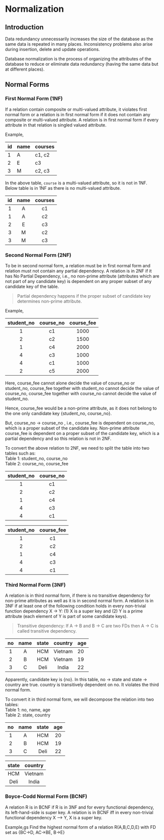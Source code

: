 # Normalization

## Introduction

Data redundancy unnecessarily increases the size of the database as the same data is repeated in many places. Inconsistency problems also arise during insertion, delete and update operations.

Database normalization is the process of organizing the attributes of the database to reduce or eliminate data redundancy (having the same data but at different places).

## Normal Forms

### First Normal Form (1NF)

If a relation contain composite or multi-valued attribute, it violates first normal form or a relation is in first normal form if it does not contain any composite or multi-valued attribute. A relation is in first normal form if every attribute in that relation is singled valued attribute.

Example,

| id | name | courses |
|----|------|---------|
| 1  | A    | c1, c2  |
| 2  | E    | c3      |
| 3  | M    | c2, c3  |

In the above table, `course` is a multi-valued attribute, so it is not in 1NF.
Below table is in 1NF as there is no multi-valued attribute.

| id  | name | courses |
|:---:|:----:|:-------:|
| 1   | A    | c1      |
| 1   | A    | c2      |
| 2   | E    | c3      |
| 3   | M    | c2      |
| 3   | M    | c3      |

### Second Normal Form (2NF)

To be in second normal form, a relation must be in first normal form and relation must not contain any partial dependency. A relation is in 2NF if it has No Partial Dependency, i.e., no non-prime attribute (attributes which are not part of any candidate key) is dependent on any proper subset of any candidate key of the table.
> Partial dependency happens if the proper subset of candidate key determines non-prime attribute.

Example, 

| student_no | course_no | course_fee |
|:----------:|:---------:|:----------:|
| 1          | c1        | 1000       |
| 2          | c2        | 1500       |
| 1          | c4        | 2000       |
| 4          | c3        | 1000       |
| 4          | c1        | 1000       |
| 2          | c5        | 2000       |

Here, course_fee cannot alone decide the value of course_no or student_no, course_fee together with student_no cannot decide the value of course_no, course_fee together with course_no cannot decide the value of student_no.

Hence, course_fee would be a non-prime attribute, as it does not belong to the one only candidate key {student_no, course_no}.

But, course_no → course_no , i.e., course_fee is dependent on course_no, which is a proper subset of the candidate key. Non-prime attribute course_fee is dependent on a proper subset of the candidate key, which is a partial dependency and so this relation is not in 2NF.

To convert the above relation to 2NF, we need to split the table into two tables such as:  
Table 1: student_no, course_no  
Table 2: course_no, course_fee  

| student_no | course_no |
|:----------:|:---------:|
| 1          | c1        |
| 2          | c2        |
| 1          | c4        |
| 4          | c3        |
| 4          | c1        |

| student_no | course_fee |
|:----------:|:-----------:|
| 1          | c1          |
| 2          | c2          |
| 1          | c4          |
| 4          | c3          |
| 4          | c1          |

### Third Normal Form (3NF)

A relation is in third normal form, if there is no transitive dependency for non-prime attributes as well as it is in second normal form. A relation is in 3NF if at least one of the following condition holds in every non-trivial function dependency X → Y: (1) X is a super key and (2) Y is a prime attribute (each element of Y is part of some candidate keys).

> Transitive dependency: If A → B and B → C are two FDs then A → C is called transitive dependency.

| no  | name | state | country | age |
|:---:|:----:|:-----:|:-------:|:----|
| 1   | A    | HCM   | Vietnam | 20  |
| 2   | B    | HCM   | Vietnam | 19  |
| 3   | C    | Deli  | India   | 22  |

Apparently, candidate key is {no}. In this table, no → state and state → country are true. country is transitively dependent on no. It violates the third normal form.

To convert it in third normal form, we will decompose the relation into two tables:  
Table 1: no, name, age  
Table 2: state, country  

| no  | name | state | age |
|:---:|:----:|:-----:|:---:|
| 1   | A    | HCM   | 20  |
| 2   | B    | HCM   | 19  |
| 3   | C    | Deli  | 22  |

| state | country |
|:-----:|:-------:|
| HCM   | Vietnam |
| Deli  | India   |

### Boyce-Codd Normal Form (BCNF)

A relation R is in BCNF if R is in 3NF and for every functional dependency, its left-hand-side is super key. A relation is in BCNF iff in every non-trivial functional dependency X –> Y, X is a super key.

Example,gs Find the highest normal form of a relation R(A,B,C,D,E) with FD set as {BC->D, AC->BE, B->E}
